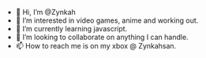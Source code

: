 - 👋 Hi, I’m @Zynkah
- 👀 I’m interested in video games, anime and working out.
- 🌱 I’m currently learning javascript.
- 💞️ I’m looking to collaborate on anything I can handle.
- 📫 How to reach me is on my xbox @ Zynkahsan.

<!---
Zynkah/Zynkah is a ✨ special ✨ repository because its `README.md` (this file) appears on your GitHub profile.
You can click the Preview link to take a look at your changes.
--->
